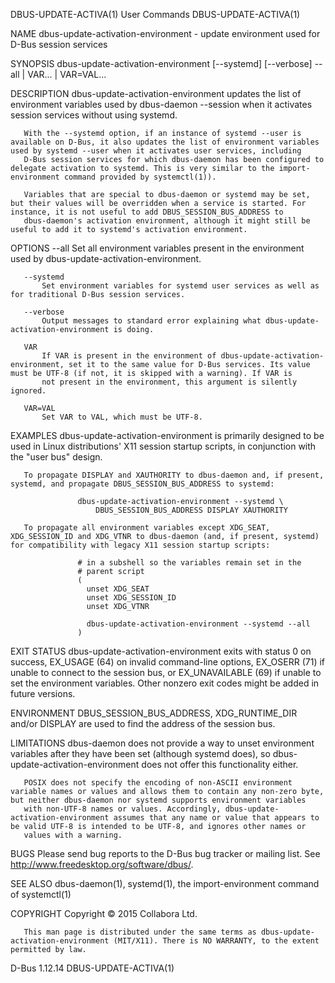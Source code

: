 DBUS-UPDATE-ACTIVA(1)                                                                           User Commands                                                                           DBUS-UPDATE-ACTIVA(1)

NAME
       dbus-update-activation-environment - update environment used for D-Bus session services

SYNOPSIS
       dbus-update-activation-environment [--systemd] [--verbose] --all | VAR... | VAR=VAL...

DESCRIPTION
       dbus-update-activation-environment updates the list of environment variables used by dbus-daemon --session when it activates session services without using systemd.

       With the --systemd option, if an instance of systemd --user is available on D-Bus, it also updates the list of environment variables used by systemd --user when it activates user services, including
       D-Bus session services for which dbus-daemon has been configured to delegate activation to systemd. This is very similar to the import-environment command provided by systemctl(1)).

       Variables that are special to dbus-daemon or systemd may be set, but their values will be overridden when a service is started. For instance, it is not useful to add DBUS_SESSION_BUS_ADDRESS to
       dbus-daemon's activation environment, although it might still be useful to add it to systemd's activation environment.

OPTIONS
       --all
           Set all environment variables present in the environment used by dbus-update-activation-environment.

       --systemd
           Set environment variables for systemd user services as well as for traditional D-Bus session services.

       --verbose
           Output messages to standard error explaining what dbus-update-activation-environment is doing.

       VAR
           If VAR is present in the environment of dbus-update-activation-environment, set it to the same value for D-Bus services. Its value must be UTF-8 (if not, it is skipped with a warning). If VAR is
           not present in the environment, this argument is silently ignored.

       VAR=VAL
           Set VAR to VAL, which must be UTF-8.

EXAMPLES
       dbus-update-activation-environment is primarily designed to be used in Linux distributions' X11 session startup scripts, in conjunction with the "user bus" design.

       To propagate DISPLAY and XAUTHORITY to dbus-daemon and, if present, systemd, and propagate DBUS_SESSION_BUS_ADDRESS to systemd:

                   dbus-update-activation-environment --systemd \
                       DBUS_SESSION_BUS_ADDRESS DISPLAY XAUTHORITY

       To propagate all environment variables except XDG_SEAT, XDG_SESSION_ID and XDG_VTNR to dbus-daemon (and, if present, systemd) for compatibility with legacy X11 session startup scripts:

                   # in a subshell so the variables remain set in the
                   # parent script
                   (
                     unset XDG_SEAT
                     unset XDG_SESSION_ID
                     unset XDG_VTNR

                     dbus-update-activation-environment --systemd --all
                   )

EXIT STATUS
       dbus-update-activation-environment exits with status 0 on success, EX_USAGE (64) on invalid command-line options, EX_OSERR (71) if unable to connect to the session bus, or EX_UNAVAILABLE (69) if
       unable to set the environment variables. Other nonzero exit codes might be added in future versions.

ENVIRONMENT
       DBUS_SESSION_BUS_ADDRESS, XDG_RUNTIME_DIR and/or DISPLAY are used to find the address of the session bus.

LIMITATIONS
       dbus-daemon does not provide a way to unset environment variables after they have been set (although systemd does), so dbus-update-activation-environment does not offer this functionality either.

       POSIX does not specify the encoding of non-ASCII environment variable names or values and allows them to contain any non-zero byte, but neither dbus-daemon nor systemd supports environment variables
       with non-UTF-8 names or values. Accordingly, dbus-update-activation-environment assumes that any name or value that appears to be valid UTF-8 is intended to be UTF-8, and ignores other names or
       values with a warning.

BUGS
       Please send bug reports to the D-Bus bug tracker or mailing list. See http://www.freedesktop.org/software/dbus/.

SEE ALSO
       dbus-daemon(1), systemd(1), the import-environment command of systemctl(1)

COPYRIGHT
       Copyright © 2015 Collabora Ltd.

       This man page is distributed under the same terms as dbus-update-activation-environment (MIT/X11). There is NO WARRANTY, to the extent permitted by law.

D-Bus 1.12.14                                                                                                                                                                           DBUS-UPDATE-ACTIVA(1)
